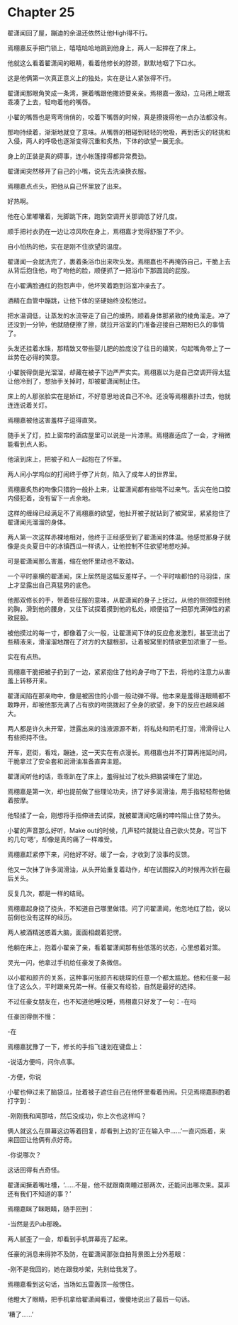 # Chapter 25

翟潇闻回了屋，蹦迪的余温还依然让他High得不行。

焉栩嘉反手把门锁上，嘻嘻哈哈地跳到他身上，两人一起摔在了床上。

他就这么看着翟潇闻的眼睛，看着他修长的脖颈，默默地咽了下口水。

这是他俩第一次真正意义上的独处，实在是让人紧张得不行。

翟潇闻那眼角笑成一条湾，撅着嘴跟他撒娇要亲亲。焉栩嘉一激动，立马闭上眼乖乖凑了上去，轻吻着他的嘴唇。

小翟的嘴唇也是弯弯俏俏的，咬着下嘴唇的时候，真是撩拨得他一点办法都没有。

那吻持续着，渐渐地就变了意味。从嘴唇的相碰到轻轻的吮吸，再到舌尖的轻挑和入侵，两人的呼吸也逐渐变得沉重和炙热，下体的欲望一展无余。

身上的正装是真的碍事，连小帐篷撑得都异常费劲。

翟潇闻突然移开了自己的小嘴，说先去洗澡换衣服。

焉栩嘉点点头，把他从自己怀里放了出来。

好热啊。

他在心里嘟囔着，光脚跳下床，跑到空调开关那调低了好几度。

顺手把衬衣扔在一边让凉风吹在身上，焉栩嘉才觉得舒服了不少。

自小怕热的他，实在是刚不住欲望的温度。

翟潇闻一会就洗完了，裹着条浴巾出来吹头发。焉栩嘉也不再掩饰自己，干脆上去从背后抱住他，吻了吻他的脸，顺便抓了一把浴巾下那圆润的屁股。

在小翟满脸通红的抱怨声中，他坏笑着跑到浴室冲澡去了。

酒精在血管中蹦跳，让他下体的坚硬始终没松弛过。

把水温调低，让蒸发的水流带走了自己的燥热，顺着身体那紧致的棱角溜走。冲了还没到一分钟，他就随便擦了擦，就拉开浴室的门准备迎接自己期盼已久的事情了。

头发还挂着水珠，那精致又带些婴儿肥的脸庞没了往日的嬉笑，勾起嘴角带上了一丝势在必得的笑意。

小翟脱得倒是光溜溜，却藏在被子下边严严实实。焉栩嘉以为是自己空调开得太猛让他冷到了，想抬手关掉时，却被翟潇闻制止住。

床上的人那张脸实在是娇红，不好意思地说自己不冷。还没等焉栩嘉扑过去，他就连连说着关灯。

焉栩嘉被他这害羞样子逗得直笑。

随手关了灯，拉上窗帘的酒店屋里可以说是一片漆黑。焉栩嘉适应了一会，才稍微能看到点人影。

他滚到床上，把被子和人一起抱在了怀里。

两人间小学鸡似的打闹终于停了片刻，陷入了成年人的世界里。

焉栩嘉炙热的吻像只猎豹一般扑上来，让翟潇闻都有些喘不过来气。舌尖在他口腔内侵犯着，没有留下一点余地。

这样的缠绵已经满足不了焉栩嘉的欲望，他扯开被子就钻到了被窝里，紧紧抱住了翟潇闻光溜溜的身体。

两人第一次这样赤裸地相对，他终于正经感受到了翟潇闻的体温。他感觉那身子就像是炎炎夏日中的冰镇西瓜一样诱人，让他控制不住欲望地想吃掉。

可是翟潇闻那么害羞，缩在他怀里动也不敢动。

一个平时豪横的翟潇闻，床上居然是这幅反差样子。一个平时啥都怕的马羽佳，床上才显露出自己真猛男的底色。

他那双修长的手，带着些征服的意味，从翟潇闻的身子上抚过。从他的侧颈摸到他的胸，滑到他的腰身，又往下试探着摸到他的私处，顺便掐了一把那充满弹性的紧致屁股。

被他摸过的每一寸，都像着了火一般，让翟潇闻下体的反应愈发激烈，甚至流出了些精液来，滑溜溜地蹭在了对方的大腿根部，让着被窝里的情欲更加浓重了一些。

实在有点热。

焉栩嘉干脆把被子扔到了一边，紧紧抱住了他的身子吻了下去，将他的注意力从害羞上转移开来。

翟潇闻陷在那亲吻中，像是被困住的小兽一般动弹不得。他本来是羞得连眼睛都不敢睁开，却被他那充满了占有欲的吻挑拨起了全身的欲望，身下的反应也越来越大。

两人都是许久未开荤，泄露出来的浊液源源不断，将私处和阴毛打湿，滑滑得让人有些把持不住。

开车，逛街，看戏，蹦迪，这一天实在有点漫长。焉栩嘉也并不打算再拖延时间，干脆拿过了安全套和润滑油准备直奔主题。

翟潇闻听他的话，乖乖趴在了床上，羞得扯过了枕头把脑袋埋在了里边。

焉栩嘉是第一次，却也提前做了些理论功夫，挤了好多润滑油，用手指轻轻帮他做着按摩。

他轻揉了一会，刚想将手指伸进去试探，就被翟潇闻吃痛的呻吟阻止住了势头。

小翟的声音那么好听，Make out的时候，几声轻吟就能让自己欲火焚身。可当下的几句‘嗯’，却像是真的痛了一样难受。

焉栩嘉赶紧停下来，问他好不好。缓了一会，才收到了没事的反馈。

他又一次抹了许多润滑油，从头开始重复着动作，却在试图探入的时候再次折在最后关头。

反复几次，都是一样的结局。

焉栩嘉起身挠了挠头，不知道自己哪里做错。问了问翟潇闻，他忽地红了脸，说以前倒也没有这样的经历。

两人被酒精迷惑着大脑，面面相觑着犯愣。

他躺在床上，抱着小翟亲了亲，看着翟潇闻那有些低落的状态，心里想着对策。

灵光一闪，他拿过手机给任豪发了条微信。

以小翟和颜齐的关系，这种事问张颜齐和姚琛的任意一个都太尴尬。他和任豪一起住了这么久，平时跟亲兄弟一样。任豪又有经验，自然是最好的选择。

不过任豪女朋友在，也不知道他睡没睡，焉栩嘉只好发了一句：-在吗

任豪回得倒不慢：

-在

焉栩嘉犹豫了一下，修长的手指飞速划在键盘上：

-说话方便吗，问你点事。

-方便，你说

小翟也伸过来了脑袋瓜，扯着被子遮住自己在他怀里看着热闹。只见焉栩嘉斟酌着打字到：

-刚刚我和闻那啥，然后没成功，你上次也这样吗？

俩人就这么在屏幕这边等着回复，却看到上边的‘正在输入中……’一直闪烁着，来来回回让他俩有点好奇。

-你说哪次？

这话回得有点奇怪。

翟潇闻撅着嘴吐槽，‘……不是，他不就跟南南睡过那两次，还能问出哪次来。莫非还有我们不知道的事？’

焉栩嘉眯了眯眼睛，随手回到：

-当然是去Pub那晚。

两人腻歪了一会，却看到手机屏幕亮了起来。

任豪的消息来得猝不及防，在翟潇闻那张自拍背景图上分外惹眼：

-刚不是我回的，她在跟我吵架，先别给我发了。

焉栩嘉看到这句话，当场如五雷轰顶一般愣住。

他瞪大了眼睛，把手机拿给翟潇闻看过，傻傻地说出了最后一句话。

‘糟了……’














